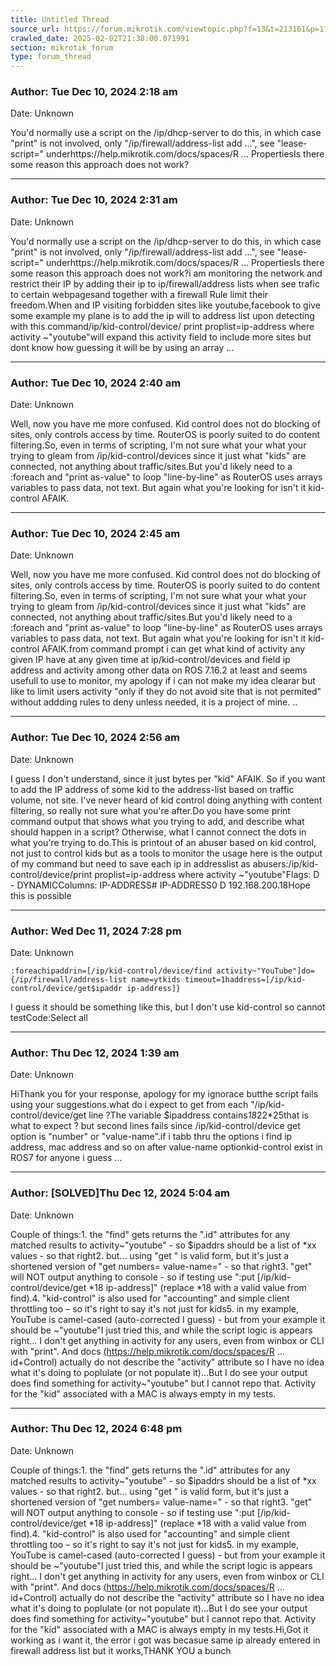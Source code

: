 ```yaml
---
title: Untitled Thread
source_url: https://forum.mikrotik.com/viewtopic.php?f=13&t=213161&p=1114362#p1114362
crawled_date: 2025-02-02T21:38:00.071991
section: mikrotik_forum
type: forum_thread
---
```


### Author: Tue Dec 10, 2024 2:18 am
Date: Unknown

You'd normally use a script on the /ip/dhcp-server to do this, in which case "print" is not involved, only "/ip/firewall/address-list add ...", see "lease-script=" underhttps://help.mikrotik.com/docs/spaces/R ... PropertiesIs there some reason this approach does not work?


---
### Author: Tue Dec 10, 2024 2:31 am
Date: Unknown

You'd normally use a script on the /ip/dhcp-server to do this, in which case "print" is not involved, only "/ip/firewall/address-list add ...", see "lease-script=" underhttps://help.mikrotik.com/docs/spaces/R ... PropertiesIs there some reason this approach does not work?i am monitoring the network and restrict their IP  by adding their ip to ip/firewall/address lists  when see trafic to certain webpagesand together with a firewall Rule limit their freedom.When and IP visiting forbidden sites like youtube,facebook to give some example  my plane is to add the ip will to  address list upon detecting with this command/ip/kid-control/device/ print proplist=ip-address where activity ~"youtube"will expand this activity field to include more sites but dont know how guessing it will be by using an array ...


---
### Author: Tue Dec 10, 2024 2:40 am
Date: Unknown

Well, now you have me more confused.  Kid control does not do blocking of sites, only controls access by time.  RouterOS is poorly suited to do content filtering.So, even in terms of scripting, I'm not sure what your what your trying to gleam from /ip/kid-control/devices since it just what "kids" are connected, not anything about traffic/sites.But you'd likely need to a :foreach and "print as-value" to loop "line-by-line" as RouterOS uses arrays variables to pass data, not text.  But again what you're looking for isn't it kid-control AFAIK.


---
### Author: Tue Dec 10, 2024 2:45 am
Date: Unknown

Well, now you have me more confused.  Kid control does not do blocking of sites, only controls access by time.  RouterOS is poorly suited to do content filtering.So, even in terms of scripting, I'm not sure what your what your trying to gleam from /ip/kid-control/devices since it just what "kids" are connected, not anything about traffic/sites.But you'd likely need to a :foreach and "print as-value" to loop "line-by-line" as RouterOS uses arrays variables to pass data, not text.  But again what you're looking for isn't it kid-control AFAIK.from command prompt i can get what kind of activity any given IP have at any given time at ip/kid-control/devices and field ip address and activity among other data on ROS 7.16.2 at least and seems usefull to use to monitor, my apology if i can not make my idea clearar but like to limit users activity "only if they do not avoid site that is not permited"  without addding rules to deny unless needed, it is a project of mine.  ..


---
### Author: Tue Dec 10, 2024 2:56 am
Date: Unknown

I guess I don't understand, since it just bytes per "kid" AFAIK.  So if you want to add the IP address of some kid to the address-list based on traffic volume, not site.  I've never heard of kid control doing anything with content filtering, so really not sure what you're after.Do you have some print command output that shows what you trying to add, and describe what should happen in a script?  Otherwise, what I cannot connect the dots in what you're trying to do.This is  printout of an abuser based on kid control,  not just to control kids but as a tools to monitor the usage here is the output of my command but need to save each ip in addresslist as abusers:/ip/kid-control/device/print proplist=ip-address where activity ~"youtube"Flags: D - DYNAMICColumns: IP-ADDRESS#   IP-ADDRESS0 D 192.168.200.18Hope this is possible


---
### Author: Wed Dec 11, 2024 7:28 pm
Date: Unknown

```
:foreachipaddrin=[/ip/kid-control/device/find activity~"YouTube"]do={/ip/firewall/address-list name=ytkids timeout=1haddress=[/ip/kid-control/device/get$ipaddr ip-address]}
```

I guess it should be something like this, but I don't use kid-control so cannot testCode:Select all


---
### Author: Thu Dec 12, 2024 1:39 am
Date: Unknown

HiThank you for your response, apology for my ignorace butthe script fails using your suggestions.what do i expect to get from each "/ip/kid-control/device/get line ?The variable $ipaddress contains*18*22*25that is what to expect ? but second lines fails since /ip/kid-control/device get  option is "number" or "value-name".if i tabb thru the options i find ip address, mac address and so on after value-name optionkid-control exist in ROS7 for anyone i guess ...


---
### Author: [SOLVED]Thu Dec 12, 2024 5:04 am
Date: Unknown

Couple of things:1. the "find" gets returns the ".id" attributes for any matched results to activity~"youtube" - so $ipaddrs should be a list of *xx values - so that right2. but... using "get <id> <attribute>" is valid form, but it's just a shortened version of "get numbers=<id> value-name=<attribute>" - so that right3. "get" will NOT output anything to console - so if testing use ":put [/ip/kid-control/device/get *18 ip-address]" (replace *18 with a valid value from find).4. "kid-control" is also used for "accounting" and simple client throttling too – so it's right to say it's not just for kids5. in my example, YouTube is camel-cased (auto-corrected I guess) - but from your example it should be ~"youtube"I just tried this, and while the script logic is appears right...  I don't get anything in activity for any users, even from winbox or CLI with "print".  And docs (https://help.mikrotik.com/docs/spaces/R ... id+Control) actually do not describe the "activity" attribute so I have no idea what it's doing to poplulate (or not populate it)...But I do see your output does find something for activity~"youtube" but I cannot repo that.  Activity for the "kid" associated with a MAC is always empty in my tests.


---
### Author: Thu Dec 12, 2024 6:48 pm
Date: Unknown

Couple of things:1. the "find" gets returns the ".id" attributes for any matched results to activity~"youtube" - so $ipaddrs should be a list of *xx values - so that right2. but... using "get <id> <attribute>" is valid form, but it's just a shortened version of "get numbers=<id> value-name=<attribute>" - so that right3. "get" will NOT output anything to console - so if testing use ":put [/ip/kid-control/device/get *18 ip-address]" (replace *18 with a valid value from find).4. "kid-control" is also used for "accounting" and simple client throttling too – so it's right to say it's not just for kids5. in my example, YouTube is camel-cased (auto-corrected I guess) - but from your example it should be ~"youtube"I just tried this, and while the script logic is appears right...  I don't get anything in activity for any users, even from winbox or CLI with "print".  And docs (https://help.mikrotik.com/docs/spaces/R ... id+Control) actually do not describe the "activity" attribute so I have no idea what it's doing to poplulate (or not populate it)...But I do see your output does find something for activity~"youtube" but I cannot repo that.  Activity for the "kid" associated with a MAC is always empty in my tests.Hi,Got it working as i want it, the error i got was becasue same ip already entered in firewall address list but it works,THANK YOU a bunch

